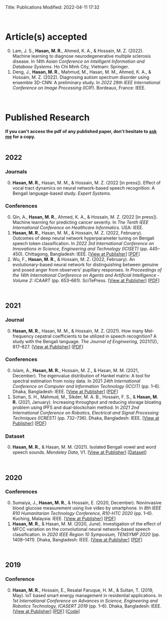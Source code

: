 Title: Publications
Modified: 2022-04-11 17:32



<!-- # Article(s) under review
0. <a name="jobayer2022solar"></a> Jobayer, M., Shaikat, M. A. H., Rashid, M. N., & **Hasan, M. R.** (2022). Solar photovoltaic performance prediction using machine learning: A systematic review. _Energy Reports_.
0. <a name="najjar2022the"></a> Najjar, R., Hossain, M. Z., Ahmed, K. A., & **Hasan, M. R.** (2022). The use of machine learning for COVID-19 prognostication: A systematic review. In _14th Asian Conference on Intelligent Information and Database Systems_. Springer. -->

&nbsp;
# Article(s) accepted
0. <a name="lam2022machine"></a> Lam, J. S., **Hasan, M. R.**, Ahmed, K. A., & Hossain, M. Z. (2022). Machine learning to diagnose neurodegenerative multiple sclerosis disease. In _14th Asian Conference on Intelligent Information and Database Systems_. Ho Chi Minh City, Vietnam: Springer.
0. <a name="deng2022diagnosing"></a> Deng, J., **Hasan, M. R.**, Mahmud, M., Hasan, M. M., Ahmed, K. A., & Hossain, M. Z. (2022). Diagnosing autism spectrum disorder using ensemble 3D-CNN: A preliminary study. In _2022 29th IEEE International Conference on Image Processing (ICIP)_. Bordeaux, France: IEEE.

&nbsp;
# Published Research
 **If you can't access the pdf of any published paper, don't hesitate to [ask me](mailto:rakibul.hasan@bracu.ac.bd) for a copy.** </br> </br>
 
## 2022

### Journals
0. <a name="hasan2022effect"></a> **Hasan, M. R.**, Hasan, M. M., & Hossain, M. Z. (2022 [in press]). Effect of vocal tract dynamics on neural network-based speech recognition: A Bengali language-based study. _Expert Systems_.

### Conferences
0. <a name="qin2022machine"></a> Qin, A., **Hasan, M. R.**, Ahmed, K. A., & Hossain, M. Z. (2022 [in press]). Machine learning for predicting cancer severity. In _The Tenth IEEE International Conference on Healthcare Informatics_. USA: IEEE.
0. **Hasan, M. R.**, Hasan, M. M., & Hossain, M. Z. (2022, February). Outcomes of deep neural network hyperparameter tuning on Bengali speech token classification. In _2022 3rd International Conference on Innovations in Science, Engineering and Technology (ICISET)_ (pp. 445–450). Chittagong, Bangladesh: IEEE. [[View at Publisher](https://doi.org/10.1109/ICISET54810.2022.9775837)] [[PDF](./pdfs/hasan2022outcome.pdf)]
0. <a name="wu2022an"></a> Wu, F., **Hasan, M. R.**, & Hossain, M. Z. (2022, February). An evolutionary-based neural network for distinguishing between genuine and posed anger from observers’ pupillary responses. In _Proceedings of the 14th International Conference on Agents and Artificial Intelligence - Volume 2: ICAART_ (pp. 653–661). SciTePress. [[View at Publisher](https://doi.org/10.5220/0010985100003116)] [[PDF](./pdfs/wu2022an.pdf)]

&nbsp;

## 2021

### Journal
0. **Hasan, M. R.**, Hasan, M. M., & Hossain, M. Z. (2021). How many Mel‐frequency cepstral coefficients to be utilized in speech recognition? A study with the Bengali language. _The Journal of Engineering_, 2021(12), 817–827. [[View at Publisher](https://doi.org/10.1049/tje2.12082)] [[PDF](./pdfs/hasan2022how.pdf)]

### Conferences
0. Islam, A., **Hasan, M. R.**, Hossain, M. Z., & Hasan, M. M. (2021, December). The eigenvalue distribution of Hankel matrix: A tool for spectral estimation from noisy data. In 2021 _24th International Conference on Computer and Information Technology (ICCIT)_ (pp. 1–6). Dhaka, Bangladesh: IEEE. [[View at Publisher](https://doi.org/10.1109/ICCIT54785.2021.9689845)] [[PDF](./pdfs/islam2021the.pdf)]
0. Sohan, S. H., Mahmud, M., Sikder, M. A. B., Hossain, F. S., & **Hasan, M. R.** (2021, January). Increasing throughput and reducing storage bloating problem using IPFS and dual-blockchain method. In _2021 2nd International Conference on Robotics, Electrical and Signal Processing Techniques (ICREST)_ (pp. 732–736). Dhaka, Bangladesh: IEEE. [[View at Publisher](https://doi.org/10.1109/ICREST51555.2021.9331254)] [[PDF](./pdfs/sohan2021increasing.pdf)]

### Dataset
0. **Hasan, M. R.**, & Hasan, M. M. (2021). Isolated Bengali vowel and word speech sounds. _Mendeley Data_, V1. [[View at Publisher](https://doi.org/10.17632/2h6975kdsx.1)] [[Dataset](./extras/Isolated_Bengali_vowels_words_sounds.zip)]

&nbsp;

## 2020
### Conferences
0. Sumaiya, J., **Hasan, M. R.**, & Hossain, E. (2020, December). Noninvasive blood glucose measurement using live video by smartphone. In _8th IEEE R10 Humanitarian Technology Conference, R10-HTC 2020_ (pp. 1–6). Kuching, Malaysia: IEEE. [[View at Publisher](https://doi.org/10.1109/R10-HTC49770.2020.9357018)] [[PDF](./pdfs/sumaiya2020noninvasive.pdf)]
0. **Hasan, M. R.**, & Hasan, M. M. (2020, June). Investigation of the effect of MFCC variation on the convolutional neural network-based speech classification. In _2020 IEEE Region 10 Symposium, TENSYMP 2020_ (pp. 1408–1411). Dhaka, Bangladesh: IEEE. [[View at Publisher](https://doi.org/10.1109/TENSYMP50017.2020.9230697)] [[PDF](./pdfs/hasan2020investigation.pdf)]

&nbsp;

## 2019
### Conference
0. **Hasan, M. R.**, Hossain, E., Resalat Faruque, H. M., & Sultan, T. (2019, May). IoT based smart energy management in residential applications. In _1st International Conference on Advances in Science, Engineering and Robotics Technology, ICASERT 2019_ (pp. 1–6). Dhaka, Bangladesh: IEEE. [[View at Publisher](https://doi.org/10.1109/ICASERT.2019.8934523)] [[PDF](./pdfs/hasan2019iot.pdf)] [[Code](https://github.com/mrh-rakib/IoT-Smart-Energy-Management)]